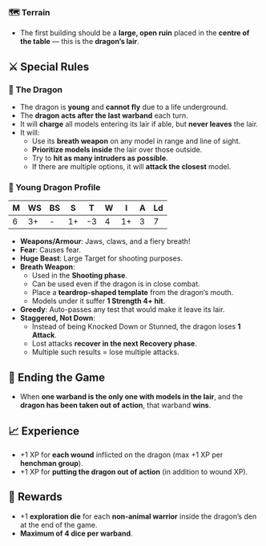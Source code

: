 ### 🗺️ Terrain
- The first building should be a **large, open ruin** placed in the **centre of the table** — this is the **dragon’s lair**.
## ⚔️ Special Rules
### 📍 The Dragon
- The dragon is **young** and **cannot fly** due to a life underground.
- The **dragon acts after the last warband** each turn.
- It will **charge** all models entering its lair if able, but **never leaves** the lair.
- It will:
    - Use its **breath weapon** on any model in range and line of sight.
    - **Prioritize models inside** the lair over those outside.
    - Try to **hit as many intruders as possible**.
    - If there are multiple options, it will **attack the closest** model.
### 🐲 Young Dragon Profile

| M   | WS  | BS  | S   | T   | W   | I   | A   | Ld  |
| --- | --- | --- | --- | --- | --- | --- | --- | --- |
| 6   | 3+  | -   | 1+  | -3  | 4   | 1+  | 3   | 7   |

- **Weapons/Armour**: Jaws, claws, and a fiery breath! 
- **Fear**: Causes fear.
- **Huge Beast**: Large Target for shooting purposes.
- **Breath Weapon**:
    - Used in the **Shooting phase**.
    - Can be used even if the dragon is in close combat.
    - Place a **teardrop-shaped template** from the dragon’s mouth.
    - Models under it suffer **1 Strength 4+ hit**.
- **Greedy**: Auto-passes any test that would make it leave its lair.
- **Staggered, Not Down**:
    - Instead of being Knocked Down or Stunned, the dragon loses **1 Attack**.
    - Lost attacks **recover in the next Recovery phase**.
    - Multiple such results = lose multiple attacks.
## 🏁 Ending the Game
- When **one warband is the only one with models in the lair**, and the **dragon has been taken out of action**, that warband **wins**.
## 📈 Experience
- +1 XP for **each wound** inflicted on the dragon (max +1 XP per **henchman group**).
- +1 XP for **putting the dragon out of action** (in addition to wound XP).
## 🎁 Rewards
- +1 **exploration die** for each **non-animal warrior** inside the dragon’s den at the end of the game.
- **Maximum of 4 dice per warband**.
